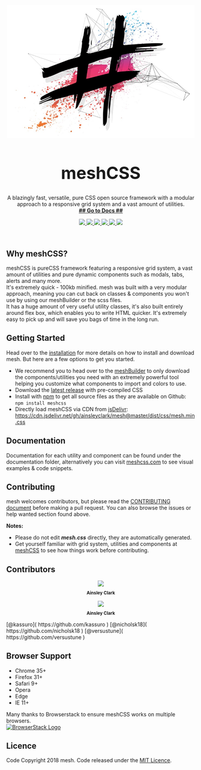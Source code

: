 <p align="center">
  <a href="https://www.meshcss.com">
    <img alt="mesh-logo" src="res/mesh-background-min.jpg" width="500">
  </a>
</p>

<h1 align="center" style="font-size: 3.2em">
  meshCSS
</h1>

<p align="center">
  A blazingly fast, versatile, pure CSS open source framework with a modular approach to a responsive grid system and a vast amount of utilities.<br>
  <a href="http://staging.meshcss.com/"><strong>## Go to Docs ##</strong></a>
</p>

<p align="center">
  <a href="https://www.codefactor.io/repository/github/ainsleyclark/mesh">
  <img src="https://www.codefactor.io/repository/github/ainsleyclark/mesh/badge">
  </a>
  <a href="https://discord.gg/geBW7CN">
    <img src="https://img.shields.io/discord/569873903237857300.svg">
  </a>
  <a href="https://snyk.io/test/github/ainsleyclark/mesh?targetFile=package.json">
    <img src="https://snyk.io/test/github/ainsleyclark/mesh/badge.svg?targetFile=package.json">
  </a>
  <a href="https://github.com/ainsleyclark/mesh/issues">
    <img src="https://img.shields.io/badge/contributions-welcome-brightgreen.svg?style=flat">
  </a>
  <a href="https://david-dm.org/ainsleyclark/mesh">
    <img src="https://david-dm.org/ainsleyclark/mesh.svg">
  </a>
  <a href="https://github.com/ainsleyclark/mesh/blob/master/LICENSE">
    <img src="https://img.shields.io/badge/license-MIT-blue.svg?style=flat-square">
  </a>
</p>

<br/>

## Why meshCSS?

meshCSS is pureCSS framework featuring a responsive grid system, a vast amount of utilities and pure dynamic components such as modals, tabs, alerts and many more.<br/>
It's extremely quick -  100kb minified. mesh was built with a very modular approach, meaning you can cut back on classes & components you won't use by using our meshBuilder or the scss files.<br/>
It has a huge amount of very useful utility classes, it's also built entirely around flex box, which enables you to write HTML quicker. It's extremely easy to pick up and will save you bags of time in the long run.

## Getting Started

Head over to the [installation](http://meshcss.com/documentation/getting-started/installation) for more details on how to install and download mesh. But here are a few options to get you started.

- We recommend you to head over to the [meshBuilder](https://www.meshcss.com/builder) to only download the components/utilities you need with an extremely powerful tool helping you customize what components to import and colors to use.
- Download the [latest release](https://github.com/ainsleyclark/mesh/releases/latest) with pre-compiled CSS
- Install with [npm](https://npmjs.com) to get all source files as they are available on Github: ```npm install meshcss```
- Directly load meshCSS via CDN from [jsDelivr](https://cdn.jsdelivr.net/gh/ainsleyclark/mesh@master/dist/css/mesh.min.css): https://cdn.jsdelivr.net/gh/ainsleyclark/mesh@master/dist/css/mesh.min.css


## Documentation

Documentation for each utility and component can be found under the documentation folder, alternatively you can visit [meshcss.com](https://www.meshcss.com) to see visual examples & code snippets.

## Contributing 

mesh welcomes contributors, but please read the [CONTRIBUTING document](CONTRIBUTING.md) before making a pull request. You can also browse the issues or help wanted section found above.

**Notes:**
- Please do not edit ***mesh.css*** directly, they are automatically generated. 
- Get yourself familiar with grid system, utilities and components at [meshCSS](https://www.meshcss.com) to see how things work before contributing.


## Contributors
<p align="center">
<img src="https://avatars.githubusercontent.com/ainsleyclark" width="50px;"/><br /><sub><b>Ainsley Clark</b></sub>
</p>
<p align="center">
<img src="https://avatars.githubusercontent.com/ainsleyclark" width="50px;"/><br /><sub><b>Ainsley Clark</b></sub>
</p>
[@kassuro]( https://github.com/kassuro )
[@nicholsk18]( https://github.com/nicholsk18 )
[@versustune]( https://github.com/versustune )

## Browser Support

- Chrome 35+
- Firefox 31+
- Safari 9+
- Opera
- Edge
- IE 11+

Many thanks to Browserstack to ensure meshCSS works on multiple browsers.<br/>
<a href="https://www.browserstack.com/">
  <img alt="BrowserStack Logo" src="https://www.meshcss.com/assets/img/browserstack-logo.png" width="144">
</a>

## Licence
Code Copyright 2018 mesh. Code released under the [MIT Licence](LICENCE).